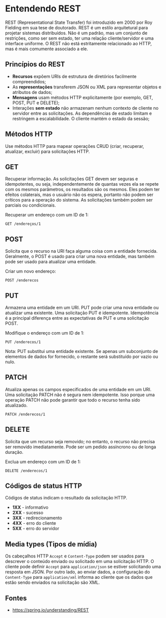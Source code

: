 # Entendendo REST

REST (Representational State Transfer) foi introduzido em 2000 por Roy Fielding em sua tese de doutorado. REST é um estilo arquitetural para projetar sistemas distribuídos. Não é um padrão, mas um conjunto de restrições, como ser sem estado, ter uma relação cliente/servidor e uma interface uniforme. O REST não está estritamente relacionado ao HTTP, mas é mais comumente associado a ele.

## Princípios do REST

- **Recursos** expõem URIs de estrutura de diretórios facilmente compreendidos;
- As **representações** transferem JSON ou XML para representar objetos e atributos de dados;
- **Mensagens** usam métodos HTTP explicitamente (por exemplo, GET, POST, PUT e DELETE);
- Interações **sem estado** não armazenam nenhum contexto de cliente no servidor entre as solicitações. As dependências de estado limitam e restringem a escalabilidade. O cliente mantém o estado da sessão;

## Métodos HTTP
Use métodos HTTP para mapear operações CRUD (criar, recuperar, atualizar, excluir) para solicitações HTTP.

## GET
Recuperar informação. As solicitações GET devem ser seguras e idempotentes, ou seja, independentemente de quantas vezes ela se repete com os mesmos parâmetros, os resultados são os mesmos. Eles podem ter efeitos colaterais, mas o usuário não os espera, portanto não podem ser críticos para a operação do sistema. As solicitações também podem ser parciais ou condicionais.

Recuperar um endereço com um ID de 1:

```
GET /endereços/1
```

## POST

Solicita que o recurso na URI faça alguma coisa com a entidade fornecida. Geralmente, o POST é usado para criar uma nova entidade, mas também pode ser usado para atualizar uma entidade.

Criar um novo endereço:

```
POST /enderecos
```

## PUT

Armazena uma entidade em um URI. PUT pode criar uma nova entidade ou atualizar uma existente. Uma solicitação PUT é idempotente. Idempotência é a principal diferença entre as expectativas de PUT e uma solicitação POST.

Modifique o endereço com um ID de 1:

```
PUT /enderecos/1
```

Nota: PUT substitui uma entidade existente. Se apenas um subconjunto de elementos de dados for fornecido, o restante será substituído por vazio ou nulo.

## PATCH

Atualiza apenas os campos especificados de uma entidade em um URI. Uma solicitação PATCH não é segura nem idempotente. Isso porque uma operação PATCH não pode garantir que todo o recurso tenha sido atualizado.

```
PATCH /enderecos/1
```

## DELETE

Solicita que um recurso seja removido; no entanto, o recurso não precisa ser removido imediatamente. Pode ser um pedido assíncrono ou de longa duração.

Exclua um endereço com um ID de 1:

```
DELETE /enderecos/1
```

## Códigos de status HTTP
Códigos de status indicam o resultado da solicitação HTTP.

- **1XX** - informativo
- **2XX** - sucesso
- **3XX** - redirecionamento
- **4XX** - erro do cliente
- **5XX** - erro do servidor

## Media types (Tipos de mídia)

Os cabeçalhos HTTP `Accept` e `Content-Type` podem ser usados ​​para descrever o conteúdo enviado ou solicitado em uma solicitação HTTP. O cliente pode definir `Accept` para `application/json` se estiver solicitando uma resposta em JSON. Por outro lado, ao enviar dados, a configuração do `Content-Type` para `application/xml` informa ao cliente que os dados que estão sendo enviados na solicitação são XML.

## Fontes

- https://spring.io/understanding/REST
